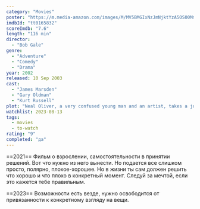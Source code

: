 ```yaml
---
category: "Movies"
poster: "https://m.media-amazon.com/images/M/MV5BMGIxNzJmNjktYzA5OS00MmZlLThlYjItNTkxMGFhMjRkNDkzXkEyXkFqcGdeQXVyNjc3MjQzNTI@._V1_SX300.jpg"
imdbId: "tt0165832"
scoreImdb: "7.6"
length: "116 min"
director: 
  - "Bob Gale"
genre: 
  - "Adventure"
  - "Comedy"
  - "Drama"
year: 2002
released: 10 Sep 2003
cast: 
  - "James Marsden"
  - "Gary Oldman"
  - "Kurt Russell"
plot: "Neal Oliver, a very confused young man and an artist, takes a journey of a lifetime on a highway I60 that doesn't exist on any of the maps, going to the places he never even heard of, searching for an answer and his dreamgirl."
watchlist: 2023-08-13
tags: 
  - movies
  - to-watch
rating: "9"
completed: "да"
---
```

==2021==
Фильм о взрослении, самостоятельности в  принятии решений. Вот что нужно из него вынести. Но подается все слишком просто, полярно, плохое-хорошее. Но в жизни ты сам должен решить что хорошо и что плохо в конкретный момент. Следуй за мечтой, если это кажется тебе правильным.

==2023== 
Возможности есть везде, нужно освободится от привязанности к конкретному взгляду на вещи.